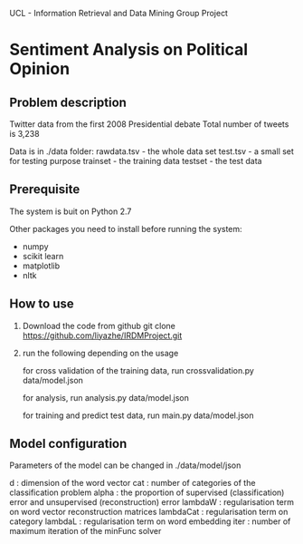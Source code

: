 UCL -  Information Retrieval and Data Mining Group Project

Sentiment Analysis on Political Opinion
======================================================

Problem description
------------------------------------------------------
Twitter data from the first 2008 Presidential debate
Total number of tweets is 3,238

Data is in ./data folder:
rawdata.tsv - the whole data set
test.tsv - a small set for testing purpose
trainset - the training data
testset - the test data


Prerequisite
------------------------------------------------------
The system is buit on Python 2.7

Other packages you need to install before running the system:
- numpy
- scikit learn
- matplotlib
- nltk


How to use
------------------------------------------------------
1. Download the code from github
   git clone https://github.com/liyazhe/IRDMProject.git

2. run the following depending on the usage

   for cross validation of the training data, run
   crossvalidation.py data/model.json

   for analysis, run
   analysis.py data/model.json

   for training and predict test data, run
   main.py data/model.json


Model configuration
------------------------------------------------------
Parameters of the model can be changed in ./data/model/json

d : dimension of the word vector
cat : number of categories of the classification problem
alpha : the proportion of supervised (classification) error and unsupervised (reconstruction) error
lambdaW : regularisation term on word vector reconstruction matrices
lambdaCat : regularisation term on category
lambdaL : regularisation term on word embedding
iter : number of maximum iteration of the minFunc solver
